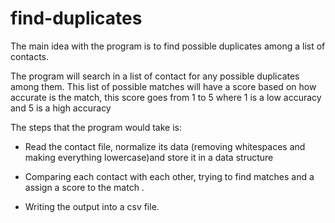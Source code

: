 # find-duplicates

The main idea with the program is to find possible duplicates among a list of contacts.

The program will search in a list of contact for any possible duplicates among them. This list of possible matches will have a score based on how accurate is the match, this score goes from 1 to 5 where 1 is a low accuracy and 5 is a high accuracy

The steps that the program would take is:

- Read the contact file, normalize its data (removing whitespaces and making everything lowercase)and store it in a data structure

- Comparing each contact with each other, trying to find matches and a assign a score to the match
.
- Writing the output into a csv file.
